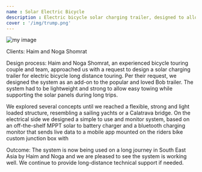 ```yaml
---
name : Solar Electric Bicycle
description : Electric bicycle solar charging trailer, designed to allow long distance electrical bicycle touring
cover : '/img/trump.png'
---
```


![my image](/img/trump.png)

Clients: Haim and Noga Shomrat

Design process: Haim and Noga Shomrat, an experienced bicycle touring couple and team, approached us with a request to design a solar charging trailer for electric bicycle long distance touring. Per their request, we designed the system as an add-on to the popular and loved Bob trailer. The system had to be lightweight and strong to allow easy towing while supporting the solar panels during long trips.

We explored several concepts until we reached a flexible, strong and light loaded structure, resembling a sailing yachts or a Calatrava bridge. On the electrical side we designed a simple to use and monitor system, based on an off-the-shelf MPPT solar to battery charger and a bluetooth charging monitor that sends live data to a mobile app mounted on the riders bike custom junction box with 

Outcome: The system is now being used on a long journey in South East Asia by Haim and Noga and we are pleased to see the system is working well. We continue to provide long-distance technical support if needed. 